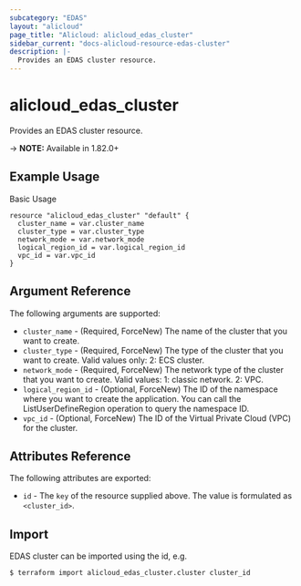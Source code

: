 ```yaml
---
subcategory: "EDAS"
layout: "alicloud"
page_title: "Alicloud: alicloud_edas_cluster"
sidebar_current: "docs-alicloud-resource-edas-cluster"
description: |-
  Provides an EDAS cluster resource.
---
```


# alicloud\_edas\_cluster

Provides an EDAS cluster resource.

-> **NOTE:** Available in 1.82.0+

## Example Usage

Basic Usage

```
resource "alicloud_edas_cluster" "default" {
  cluster_name = var.cluster_name
  cluster_type = var.cluster_type
  network_mode = var.network_mode
  logical_region_id = var.logical_region_id
  vpc_id = var.vpc_id
}

```

## Argument Reference

The following arguments are supported:

* `cluster_name` - (Required, ForceNew) The name of the cluster that you want to create.
* `cluster_type` - (Required, ForceNew) The type of the cluster that you want to create. Valid values only: 2: ECS cluster.
* `network_mode` - (Required, ForceNew) The network type of the cluster that you want to create. Valid values: 1: classic network. 2: VPC.
* `logical_region_id` - (Optional, ForceNew) The ID of the namespace where you want to create the application. You can call the ListUserDefineRegion operation to query the namespace ID.
* `vpc_id` - (Optional, ForceNew) The ID of the Virtual Private Cloud (VPC) for the cluster.

## Attributes Reference

The following attributes are exported:

* `id` - The `key` of the resource supplied above. The value is formulated as `<cluster_id>`.

## Import

EDAS cluster can be imported using the id, e.g.

```
$ terraform import alicloud_edas_cluster.cluster cluster_id
```
